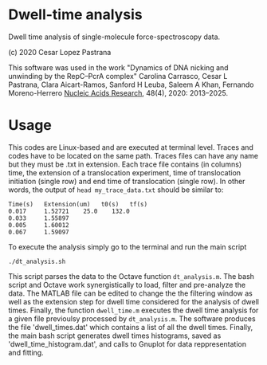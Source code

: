 # Dwell-time analysis
Dwell time analysis of single-molecule force-spectroscopy data.

(c) 2020 Cesar Lopez Pastrana

This software was used in the work "Dynamics of DNA nicking and unwinding by the RepC–PcrA complex" Carolina Carrasco, Cesar L Pastrana, Clara Aicart-Ramos, Sanford H Leuba, Saleem A Khan, Fernando Moreno-Herrero [Nucleic Acids Research](https://academic.oup.com/nar/article/48/4/2013/5701458), 48(4), 2020:  2013–2025.


# Usage

This codes are Linux-based and are executed at terminal level.
Traces and codes have to be located on the same path. Traces files can have any name but they must be .txt in extension. Each trace file contains (in columns) time, the extension of a translocation experiment, time of translocation initiation (single row) and end time of translocation (single row). In other words, the output of `head my_trace_data.txt` should be similar to:

```
Time(s)   Extension(um)   t0(s)   tf(s)
0.017     1.52721    25.0    132.0
0.033     1.55897
0.005     1.60012
0.067     1.59097
```

To execute the analysis simply go to the terminal and run the main script
```
./dt_analysis.sh
```
This script parses the data to the Octave function `dt_analysis.m`. The bash script and Octave work synergistically to load, filter and pre-analyze the data. The MATLAB file can be edited to change the the filtering window as well as the extension step for dwell time considered for the analysis of dwell times. Finally, the function `dwell_time.m` executes the dwell time analysis for a given file previoulsy processed by `dt_analysis.m`. The software produces the file 'dwell_times.dat' which contains a list of all the dwell times. Finally, the main bash script generates dwell times histograms, saved as 'dwell_time_histogram.dat', and calls to Gnuplot for data reppresentation and fitting.
